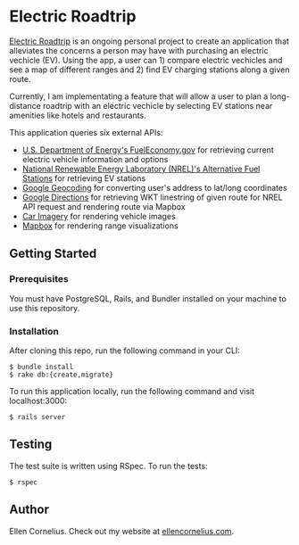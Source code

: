 # Electric Roadtrip
[Electric Roadtrip](https://electric-roadtrip.herokuapp.com/) is an ongoing personal project to create an application that alleviates the concerns a person may have with purchasing an electric vechicle (EV). Using the app, a user can 1) compare electric vechicles and see a map of different ranges and 2) find EV charging stations along a given route. 

Currently, I am implementating a feature that will allow a user to plan a long-distance roadtrip with an electric vechicle by selecting EV stations near amenities like hotels and restaurants. 

This application queries six external APIs:
* [U.S. Department of Energy's FuelEconomy.gov](https://www.fueleconomy.gov/feg/ws/index.shtml) for retrieving current electric vehicle information and options
* [National Renewable Energy Laboratory (NREL)'s Alternative Fuel Stations](https://developer.nrel.gov/docs/transportation/alt-fuel-stations-v1/) for retrieving EV stations
* [Google Geocoding](https://developers.google.com/maps/documentation/geocoding/intro) for converting user's address to lat/long coordinates
* [Google Directions](https://developers.google.com/maps/documentation/directions/intro) for retrieving WKT linestring of given route for NREL API request and rendering route via Mapbox
* [Car Imagery](http://www.carimagery.com/) for rendering vehicle images
* [Mapbox](https://www.mapbox.com/developers/) for rendering range visualizations

## Getting Started

### Prerequisites
You must have PostgreSQL, Rails, and Bundler installed on your machine to use this repository.

### Installation
After cloning this repo, run the following command in your CLI:
```
$ bundle install
$ rake db:{create,migrate}
```

To run this application locally, run the following command and visit localhost:3000:
```
$ rails server
```

## Testing
The test suite is written using RSpec. To run the tests:
```
$ rspec
```

## Author
Ellen Cornelius. Check out my website at [ellencornelius.com](https://www.ellencornelius.com/).

